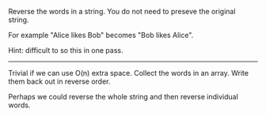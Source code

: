 Reverse the words in a string. You do not need to preseve the original string.

For example "Alice likes Bob" becomes "Bob likes Alice".

Hint: difficult to so this in one pass.

---

Trivial if we can use O(n) extra space. Collect the words in an array. Write
them back out in reverse order.

Perhaps we could reverse the whole string and then reverse individual words.
